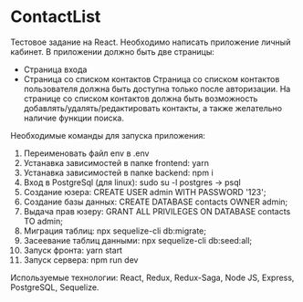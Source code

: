 # ContactList
Тестовое задание на React.
Необходимо написать приложение личный кабинет.
В приложении должно быть две страницы:
 - Страница входа
 - Страница со списком контактов
Страница со списком контактов пользователя должна быть доступна только после авторизации.
На странице со списком контактов должна быть возможность добавлять/удалять/редактировать контакты, а также желательно наличие функции поиска.

Необходимые команды для запуска приложения:
1. Переименовать файл env в .env
2. Устанавка зависимостей в папке frontend: yarn
3. Устанавка зависимостей в папке backend: npm i
4. Вход в PostgreSql (для linux): sudo su -l postgres -> psql
5. Создание юзера: CREATE USER admin WITH PASSWORD '123';
6. Создание базы данных: CREATE DATABASE contacts OWNER admin;
7. Выдача прав юзеру: GRANT ALL PRIVILEGES ON DATABASE contacts TO admin;
8. Миграция таблиц: npx sequelize-cli db:migrate;
9. Засеевание таблиц данными: npx sequelize-cli db:seed:all;
10. Запуск фронта: yarn start
11. Запуск сервера: npm run dev

Используемые технологии: React, Redux, Redux-Saga, Node JS, Express, PostgreSQL, Sequelize.
